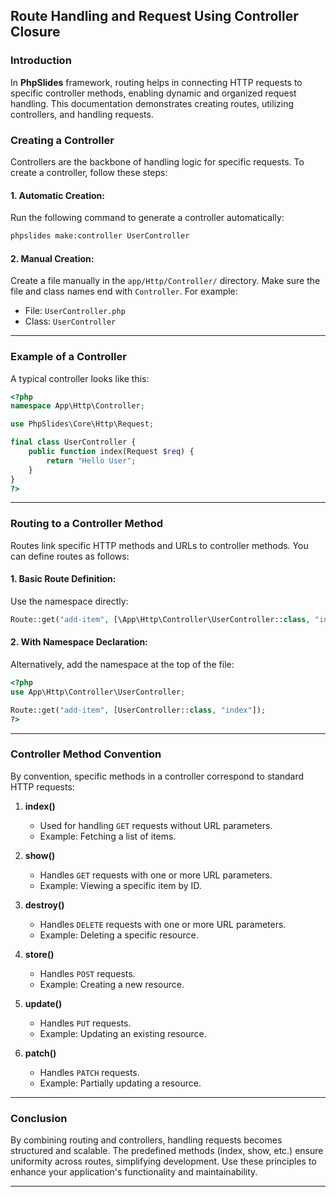 ## **Route Handling and Request Using Controller Closure**

### **Introduction**
In **PhpSlides** framework, routing helps in connecting HTTP requests to specific controller methods, enabling dynamic and organized request handling. This documentation demonstrates creating routes, utilizing controllers, and handling requests.

### **Creating a Controller**
Controllers are the backbone of handling logic for specific requests. To create a controller, follow these steps:

#### **1. Automatic Creation:**
Run the following command to generate a controller automatically:
```bash
phpslides make:controller UserController
```

#### **2. Manual Creation:**
Create a file manually in the `app/Http/Controller/` directory. Make sure the file and class names end with `Controller`. For example:
- File: `UserController.php`
- Class: `UserController`

---

### **Example of a Controller**
A typical controller looks like this:
```php
<?php
namespace App\Http\Controller;

use PhpSlides\Core\Http\Request;

final class UserController {
    public function index(Request $req) {
        return "Hello User";
    }
}
?>
```

---

### **Routing to a Controller Method**
Routes link specific HTTP methods and URLs to controller methods. You can define routes as follows:

#### **1. Basic Route Definition:**
Use the namespace directly:
```php
Route::get("add-item", [\App\Http\Controller\UserController::class, "index"]);
```

#### **2. With Namespace Declaration:**
Alternatively, add the namespace at the top of the file:
```php
<?php
use App\Http\Controller\UserController;

Route::get("add-item", [UserController::class, "index"]);
?>
```

---

### **Controller Method Convention**
By convention, specific methods in a controller correspond to standard HTTP requests:

1. **index()**  
   - Used for handling `GET` requests without URL parameters.  
   - Example: Fetching a list of items.

2. **show()**  
   - Handles `GET` requests with one or more URL parameters.  
   - Example: Viewing a specific item by ID.

3. **destroy()**  
   - Handles `DELETE` requests with one or more URL parameters.  
   - Example: Deleting a specific resource.

4. **store()**  
   - Handles `POST` requests.  
   - Example: Creating a new resource.

5. **update()**  
   - Handles `PUT` requests.  
   - Example: Updating an existing resource.

6. **patch()**  
   - Handles `PATCH` requests.  
   - Example: Partially updating a resource.

---

### **Conclusion**
By combining routing and controllers, handling requests becomes structured and scalable. The predefined methods (index, show, etc.) ensure uniformity across routes, simplifying development. Use these principles to enhance your application's functionality and maintainability.

--- 